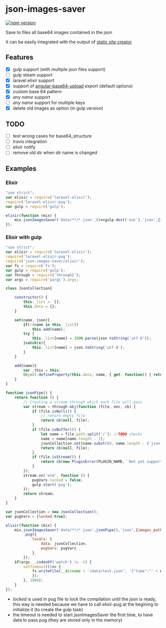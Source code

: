 # json-images-saver

[![npm version](https://badge.fury.io/js/json-images-saver.svg)](https://badge.fury.io/js/json-images-saver)

Save to files all base64 images contained in the json

It can be easily integrated with the output of [static site creator](https://github.com/thecsea/static-site-creator)

## Features
- [x] gulp support (with multiple json files support)
- [ ] gulp steam support
- [x] laravel elixir support
- [x] support of [angular-base64-upload](https://github.com/adonespitogo/angular-base64-upload) export (default options)
- [x] custom base 64 pattern
- [x] *any name* support
- [ ] *any name* support for multiple keys
- [x] delete old images as option (in gulp version)

## TODO
- [ ] test wrong cases for base64_structure
- [ ] travis integration
- [ ] elixir notify
- [ ] remove old dir when dir name is changed

## Examples

### Elixir
``` javascript
"use strict";
var elixir = require('laravel-elixir');
require('laravel-elixir-pug');
var gulp = require('gulp');

elixir(function (mix) {
    mix.jsonImagesSaver('data/**/*.json',()=>gulp.dest('out'),'json',{images_path:__dirname+'/public/img/data/', delete_files:true});
});

```

### Elixir with gulp
``` javascript
"use strict";
var elixir = require('laravel-elixir');
require('laravel-elixir-pug');
require('json-images-saver/elixir');
var fs = require('fs');
var gulp = require('gulp');
var through = require('through2');
var args = require('yargs').argv;

class JsonCollection{

    constructor() {
        this._list =  [];
        this.data = {};
    }

    set(name, json){
        if(!(name in this._list))
            this.add(name);
        try {
            this._list[name] = JSON.parse(json.toString('utf-8'));
        }catch(e){
            this._list[name] = json.toString('utf-8');
        }
    }

    add(name){
        var _this = this;
        Object.defineProperty(this.data, name, { get: function() { return _this._list[name]} , set: function(value){}, enumerable: true, configurable: true});
    }
}

function jsonPipe() {
    return function () {
        // Creating a stream through which each file will pass
        var stream = through.obj(function (file, enc, cb) {
            if (file.isNull()) {
                // return empty file
                return cb(null, file);
            }
            if (file.isBuffer()) {
                let name = file.path.split('/'); //TODO checks
                name = name[name.length - 1];
                jsonCollection.set(name.substr(0, name.length - ('json'.length + 1)), file.contents);
                return cb(null, file);
            }
            if (file.isStream()) {
                return cb(new PluginError(PLUGIN_NAME, 'Not yet supported'));
            }
        });
        stream.on('end', function () {
            pugVars.locked = false;
            gulp.start('pug');
        });
        return stream;
    }
}

var jsonCollection = new JsonCollection();
var pugVars = {locked:true};

elixir(function (mix) {
    mix.jsonImagesSaver('data/**/*.json',jsonPipe(),'json',{images_path:__dirname+'/public/img/data/', delete_files:true})
        .pug({
            locals: {
                data: jsonCollection,
                pugVars: pugVars
            },
        });
    if(args._.indexOf('watch') != -1) {
        setTimeout(()=> {
            fs.writeFile(__dirname + '/data/test.json', '{"time":"' + new Date().toTimeString() + '"}', function () {
            });
        }, 1000);
    }
});

```

- *locked* is used in pug file to lock the compilation until the json is ready, this way is needed because we have to call elixir-pug at the begining to initialize it (to create the gulp task)
- the timeout is needed to start jsonImagesSaver the first time, to have data to pass pug (they are stored only in the memory)
